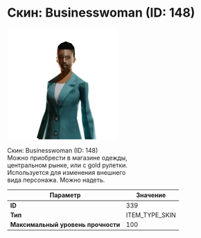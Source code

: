 # Скин: Businesswoman (ID: 148)

![Item Image](../img/339.webp?raw=true)

Скин: Businesswoman (ID: 148)<br>Можно приобрести в магазине одежды,<br>центральном рынке, или с gold рулетки.<br>Используется для изменения внешнего<br>вида персонажа. Можно надеть.


| Параметр | Значение |
|----------|----------|
| **ID** | 339 |
| **Тип** | ITEM_TYPE_SKIN |
| **Максимальный уровень прочности** | 100 |

